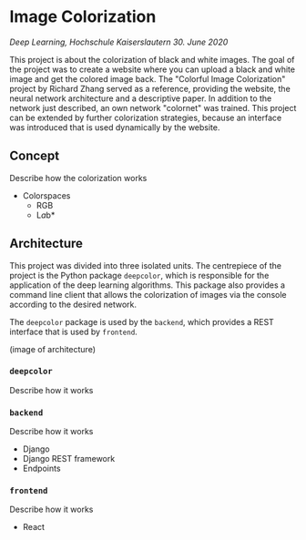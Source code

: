 # Image Colorization

*Deep Learning, Hochschule Kaiserslautern*
*30. June 2020*

This project is about the colorization of black and white images. 
The goal of the project was to create a website where you can upload a black and white image and get the colored image back. 
The "Colorful Image Colorization" project by Richard Zhang served as a reference, providing the website, the neural network architecture and a descriptive paper. In addition to the network just described, an own network "colornet" was trained. 
This project can be extended by further colorization strategies, because an interface was introduced that is used dynamically by the website.

## Concept

Describe how the colorization works

- Colorspaces
    - RGB
    - L*a*b*

## Architecture

This project was divided into three isolated units. 
The centrepiece of the project is the Python package ```deepcolor```, which is responsible for the application of the deep learning algorithms. 
This package also provides a command line client that allows the colorization of images via the console according to the desired network.

The ```deepcolor``` package is used by the ```backend```, which provides a REST interface that is used by ```frontend```.

(image of architecture)

### ```deepcolor```

Describe how it works

### ```backend```

Describe how it works

- Django
- Django REST framework
- Endpoints

### ```frontend```

Describe how it works

- React
